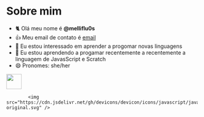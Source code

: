 # Sobre mim
- 🐈 Olá meu nome é **@melliflu0s**
- 👍 Meu email de contato é [email](kimihkimihzinha@gmail.com)
- 👀 Eu estou interessado em aprender a progomar novas linguagens
- 🌱 Eu estou aprendendo a progamar recentemente a recentemente a linguagem de JavasScript e Scratch
- 😄 Pronomes: she/her

<img src="https://cdn.jsdelivr.net/gh/devicons/devicon/icons/git/git-original.svg" width="40" height="40"/>

            <img src="https://cdn.jsdelivr.net/gh/devicons/devicon/icons/javascript/javascript-original.svg" />
          
